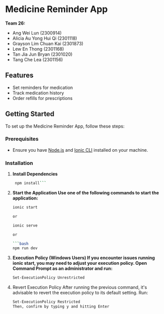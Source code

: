 # Medicine Reminder App

**Team 26:**
- Ang Wei Lun (2300914)
- Alicia Au Yong Hui Qi (2301118)
- Grayson Lim Chuan Kai (2301873)
- Lew En Thong (2301168)
- Tan Jia Jun Bryan (2301020)
- Tang Che Lea (2301156)

## Features
- Set reminders for medication
- Track medication history
- Order refills for prescriptions

## Getting Started

To set up the Medicine Reminder App, follow these steps:

### Prerequisites
- Ensure you have [Node.js](https://nodejs.org/) and [Ionic CLI](https://ionicframework.com/docs/intro) installed on your machine.

### Installation
1. **Install Dependencies**
   ```bash 
    npm install```

2. **Start the Application Use one of the following commands to start the application:**
    ```bash 
   ionic start

    or 

   ionic serve 
   
    or

    ```bash 
    npm run dev

3. **Execution Policy (Windows Users) If you encounter issues running ionic start, you may need to adjust your execution policy. Open Command Prompt as an administrator and run:**

    ```bash
    Set-ExecutionPolicy Unrestricted

4. Revert Execution Policy After running the previous command, it's advisable to revert the execution policy to its default setting. Run:

    ```bash
    Set-ExecutionPolicy Restricted
    Then, confirm by typing y and hitting Enter